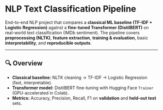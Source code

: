 # NLP Text Classification Pipeline

End-to-end NLP project that compares a **classical ML baseline (TF-IDF + Logistic Regression)** against a **fine-tuned Transformer (DistilBERT)** on real-world text classification (IMDb sentiment). The pipeline covers **preprocessing (NLTK)**, **feature extraction**, **training & evaluation**, basic **interpretability**, and **reproducible outputs**.

---

## 🔍 Overview
- **Classical baseline:** NLTK cleaning → TF-IDF → Logistic Regression (fast, interpretable).
- **Transformer model:** DistilBERT fine-tuning with Hugging Face `Trainer` (GPU-accelerated in Colab).
- **Metrics:** Accuracy, Precision, Recall, F1 on **validation** and **held-out test** sets.


